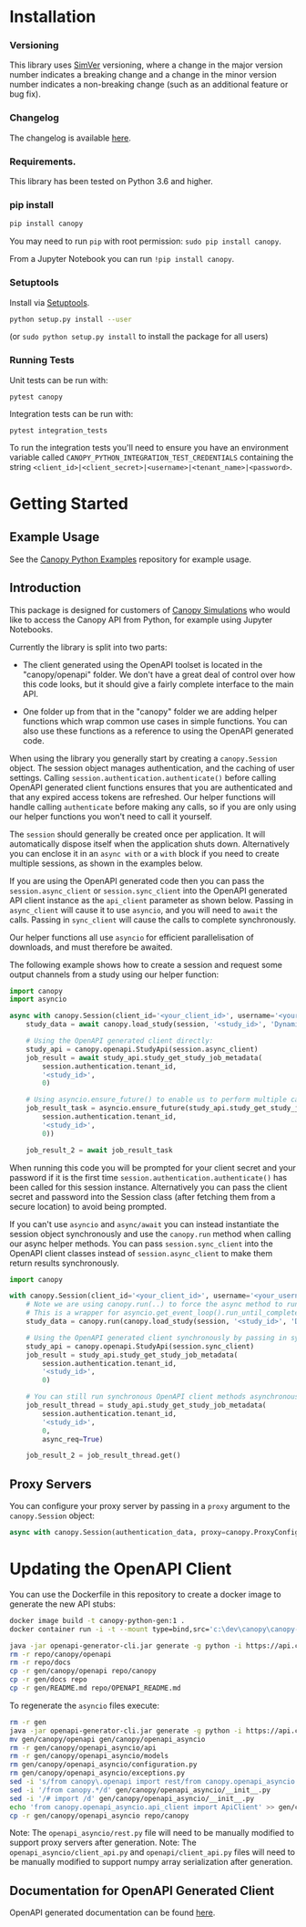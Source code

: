 # Installation

### Versioning

This library uses [SimVer](http://simver.org/) versioning, where a change in the major version number indicates a
breaking change and a change in the minor version number indicates a non-breaking change (such as an additional
feature or bug fix).

### Changelog

The changelog is available [here](CHANGELOG.md).

### Requirements.

This library has been tested on Python 3.6 and higher.

### pip install

```sh
pip install canopy
```

You may need to run `pip` with root permission: `sudo pip install canopy`.

From a Jupyter Notebook you can run `!pip install canopy`.

### Setuptools

Install via [Setuptools](http://pypi.python.org/pypi/setuptools).

```sh
python setup.py install --user
```
(or `sudo python setup.py install` to install the package for all users)

### Running Tests

Unit tests can be run with:
```
pytest canopy
```

Integration tests can be run with:
```
pytest integration_tests
```

To run the integration tests you'll need to ensure you have an environment variable called `CANOPY_PYTHON_INTEGRATION_TEST_CREDENTIALS`
containing the string `<client_id>|<client_secret>|<username>|<tenant_name>|<password>`.

# Getting Started

## Example Usage
See the [Canopy Python Examples](https://github.com/CanopySimulations/canopy-python-examples) repository for example usage.

## Introduction

This package is designed for customers of [Canopy Simulations](https://www.canopysimulations.com/) who would like
to access the Canopy API from Python, for example using Jupyter Notebooks.

Currently the library is split into two parts:

 - The client generated using the OpenAPI toolset is located in the "canopy/openapi" folder.
   We don't have a great deal of control over how this code looks, but it should give a fairly complete interface to the main API.

 - One folder up from that in the "canopy" folder we are adding helper functions which wrap common use cases in simple functions.
   You can also use these functions as a reference to using the OpenAPI generated code.

When using the library you generally start by creating a `canopy.Session` object. 
The session object manages authentication, and the caching of user settings.
Calling `session.authentication.authenticate()` before calling OpenAPI generated client functions ensures that you are
authenticated and that any expired access tokens are refreshed.
Our helper functions will handle calling `authenticate` before making any calls, so if you are only using our
helper functions you won't need to call it yourself.

The `session` should generally be created once per application. It will automatically dispose itself when the application
shuts down. Alternatively you can enclose it in an `async with` or a `with` block if you need to create multiple sessions,
as shown in the examples below. 

If you are using the OpenAPI generated code then you can pass the `session.async_client` or `session.sync_client` into the OpenAPI 
generated API client instance as the `api_client` parameter as shown below. Passing in `async_client` will cause it to use
`asyncio`, and you will need to `await` the calls. Passing in `sync_client` will cause the calls to complete synchronously.

Our helper functions all use `asyncio` for efficient parallelisation of downloads, and must therefore be awaited.

The following example shows how to create a session and request some output channels from a study using our helper function:

```python
import canopy
import asyncio

async with canopy.Session(client_id='<your_client_id>', username='<your_username>') as session:
    study_data = await canopy.load_study(session, '<study_id>', 'DynamicLap', ['sRun', 'vCar'])

    # Using the OpenAPI generated client directly:
    study_api = canopy.openapi.StudyApi(session.async_client)
    job_result = await study_api.study_get_study_job_metadata(
        session.authentication.tenant_id,
        '<study_id>',
        0)

    # Using asyncio.ensure_future() to enable us to perform multiple calls in parallel
    job_result_task = asyncio.ensure_future(study_api.study_get_study_job_metadata(
        session.authentication.tenant_id,
        '<study_id>',
        0))

    job_result_2 = await job_result_task

```

When running this code you will be prompted for your client secret and your password if 
it is the first time `session.authentication.authenticate()` has been called for this session instance. Alternatively
you can pass the client secret and password into the Session class (after fetching them from a secure location) to
avoid being prompted.

If you can't use `asyncio` and `async/await` you can instead instantiate the session object synchronously 
and use the `canopy.run` method when calling our async helper methods. 
You can pass `session.sync_client` into the OpenAPI client classes instead of `session.async_client` to make them 
return results synchronously.

```python
import canopy

with canopy.Session(client_id='<your_client_id>', username='<your_username>') as session:
    # Note we are using canopy.run(..) to force the async method to run synchronously.
    # This is a wrapper for asyncio.get_event_loop().run_until_complete(..).
    study_data = canopy.run(canopy.load_study(session, '<study_id>', 'DynamicLap', ['sRun', 'vCar']))

    # Using the OpenAPI generated client synchronously by passing in sync_client:
    study_api = canopy.openapi.StudyApi(session.sync_client)
    job_result = study_api.study_get_study_job_metadata(
        session.authentication.tenant_id,
        '<study_id>',
        0)

    # You can still run synchronous OpenAPI client methods asynchronously using threads if you need to:
    job_result_thread = study_api.study_get_study_job_metadata(
        session.authentication.tenant_id,
        '<study_id>',
        0,
        async_req=True)

    job_result_2 = job_result_thread.get()
```

## Proxy Servers

You can configure your proxy server by passing in a `proxy` argument to the `canopy.Session` object:
```python
async with canopy.Session(authentication_data, proxy=canopy.ProxyConfiguration('http://some.proxy.com', 'user', 'pass')) as session:
``` 

# Updating the OpenAPI Client

You can use the Dockerfile in this repository to create a docker image to generate the new API stubs:

```sh
docker image build -t canopy-python-gen:1 .
docker container run -i -t --mount type=bind,src='c:\dev\canopy\canopy-python',dst=/canopy/repo canopy-python-gen:1 /bin/bash

java -jar openapi-generator-cli.jar generate -g python -i https://api.canopysimulations.com/swagger/docs/v1 -o ./gen --package-name "canopy.openapi"
rm -r repo/canopy/openapi
rm -r repo/docs
cp -r gen/canopy/openapi repo/canopy
cp -r gen/docs repo
cp -r gen/README.md repo/OPENAPI_README.md
```

To regenerate the `asyncio` files execute:
```sh
rm -r gen
java -jar openapi-generator-cli.jar generate -g python -i https://api.canopysimulations.com/swagger/docs/v1 -o ./gen --package-name "canopy.openapi" --library asyncio
mv gen/canopy/openapi gen/canopy/openapi_asyncio
rm -r gen/canopy/openapi_asyncio/api
rm -r gen/canopy/openapi_asyncio/models
rm gen/canopy/openapi_asyncio/configuration.py
rm gen/canopy/openapi_asyncio/exceptions.py
sed -i 's/from canopy\.openapi import rest/from canopy.openapi_asyncio import rest/g' gen/canopy/openapi_asyncio/api_client.py
sed -i '/from canopy.*/d' gen/canopy/openapi_asyncio/__init__.py
sed -i '/# import /d' gen/canopy/openapi_asyncio/__init__.py
echo 'from canopy.openapi_asyncio.api_client import ApiClient' >> gen/canopy/openapi_asyncio/__init__.py
cp -r gen/canopy/openapi_asyncio repo/canopy
```

Note: The `openapi_asyncio/rest.py` file will need to be manually modified to support proxy servers after generation. 
Note: The `openapi_asyncio/client_api.py` and `openapi/client_api.py` files will need to be manually modified to 
support numpy array serialization after generation. 

## Documentation for OpenAPI Generated Client

OpenAPI generated documentation can be found [here](OPENAPI_README.md).
